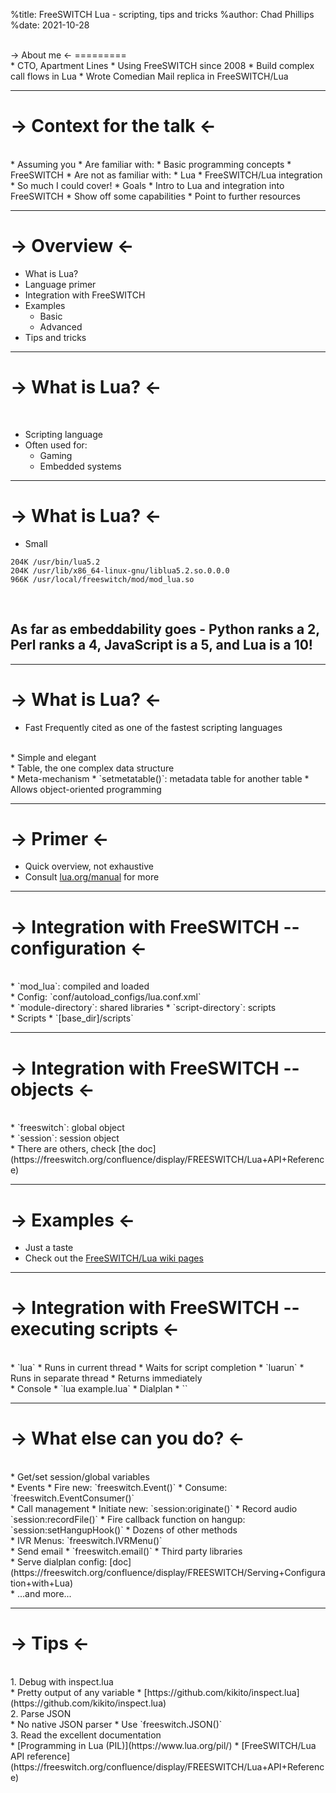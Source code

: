 %title: FreeSWITCH Lua - scripting, tips and tricks
%author: Chad Phillips
%date: 2021-10-28

<br>
-> About me <-
=========

<br>
* CTO, Apartment Lines
* Using FreeSWITCH since 2008
* Build complex call flows in Lua
* Wrote Comedian Mail replica in FreeSWITCH/Lua

----

-> Context for the talk <-
=========

<br>
* Assuming you
  * Are familiar with:
    * Basic programming concepts
    * FreeSWITCH
  * Are not as familiar with:
    * Lua
    * FreeSWITCH/Lua integration
<br>
* So much I could cover!
* Goals
  * Intro to Lua and integration into FreeSWITCH
  * Show off some capabilities
  * Point to further resources

----

-> Overview <-
=========

* What is Lua?
* Language primer
* Integration with FreeSWITCH
* Examples
  * Basic
  * Advanced
* Tips and tricks

----

-> What is Lua? <-
=========
<br>

* Scripting language
* Often used for:
  * Gaming
  * Embedded systems

----

-> What is Lua? <-
=========
* Small


```
204K /usr/bin/lua5.2
204K /usr/lib/x86_64-linux-gnu/liblua5.2.so.0.0.0
966K /usr/local/freeswitch/mod/mod_lua.so
```
<br>

## As far as embeddability goes - Python ranks a 2, Perl ranks a 4, JavaScript is a 5, and Lua is a 10!

----

-> What is Lua? <-
=========
* Fast
  Frequently cited as one of the fastest scripting languages
<br>
* Simple and elegant
<br>
  * Table, the one complex data structure
<br>
  * Meta-mechanism
    * `setmetatable()`: metadata table for another table
    * Allows object-oriented programming

----

-> Primer <-
=========

* Quick overview, not exhaustive
* Consult [lua.org/manual](https://www.lua.org/manual/) for more

----

-> Integration with FreeSWITCH -- configuration <-
=========

<br>
* `mod_lua`: compiled and loaded
<br>
* Config: `conf/autoload_configs/lua.conf.xml`
<br>
  * `module-directory`: shared libraries
  * `script-directory`: scripts
<br>
* Scripts
  * `[base_dir]/scripts`

----

-> Integration with FreeSWITCH -- objects <-
=========

<br>
* `freeswitch`: global object
<br>
* `session`: session object
<br>
* There are others, check [the doc](https://freeswitch.org/confluence/display/FREESWITCH/Lua+API+Reference)

----

-> Examples <-
=========

* Just a taste
* Check out the [FreeSWITCH/Lua wiki pages](https://freeswitch.org/confluence/display/FREESWITCH/mod_lua)

----

-> Integration with FreeSWITCH -- executing scripts <-
=========

<br>
* `lua`
  * Runs in current thread
  * Waits for script completion
* `luarun`
  * Runs in separate thread
  * Returns immediately
<br>
* Console
  * `lua example.lua`
* Dialplan
  * `<action application="lua" data="example.lua"/>`

----

-> What else can you do? <-
=========

<br>
* Get/set session/global variables
<br>
* Events
  * Fire new: `freeswitch.Event()`
  * Consume: `freeswitch.EventConsumer()`
<br>
* Call management
  * Initiate new: `session:originate()`
  * Record audio `session:recordFile()`
  * Fire callback function on hangup: `session:setHangupHook()`
  * Dozens of other methods
<br>
* IVR Menus: `freeswitch.IVRMenu()`
<br>
* Send email
  * `freeswitch.email()`
  * Third party libraries
<br>
* Serve dialplan config: [doc](https://freeswitch.org/confluence/display/FREESWITCH/Serving+Configuration+with+Lua)
<br>
* ...and more...

----

->  Tips <-
=========

<br>
1. Debug with inspect.lua
<br>
  * Pretty output of any variable
  * [https://github.com/kikito/inspect.lua](https://github.com/kikito/inspect.lua)
<br>
2. Parse JSON
<br>
  * No native JSON parser
  * Use `freeswitch.JSON()`
<br>
3. Read the excellent documentation
<br>
  * [Programming in Lua (PIL)](https://www.lua.org/pil/)
  * [FreeSWITCH/Lua API reference](https://freeswitch.org/confluence/display/FREESWITCH/Lua+API+Reference)
